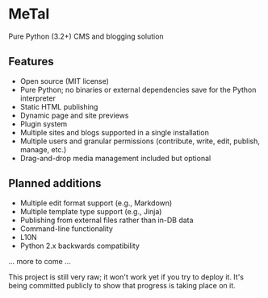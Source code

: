 # MeTal
Pure Python (3.2+) CMS and blogging solution

## Features
* Open source (MIT license)
* Pure Python; no binaries or external dependencies save for the Python interpreter
* Static HTML publishing
* Dynamic page and site previews
* Plugin system
* Multiple sites and blogs supported in a single installation
* Multiple users and granular permissions (contribute, write, edit, publish, manage, etc.)
* Drag-and-drop media management included but optional

## Planned additions
* Multiple edit format support (e.g., Markdown)
* Multiple template type support (e.g., Jinja)
* Publishing from external files rather than in-DB data
* Command-line functionality
* L10N
* Python 2.x backwards compatibility

... more to come ...

This project is still very raw; it won't work yet if you try to deploy it. It's being
committed publicly to show that progress is taking place on it.